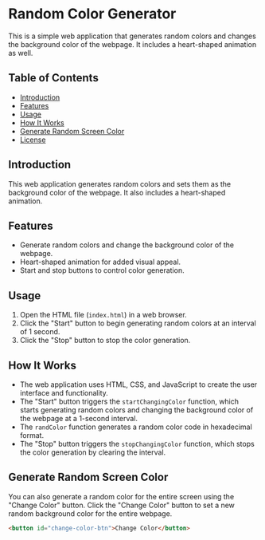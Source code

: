 # Random Color Generator

This is a simple web application that generates random colors and changes the background color of the webpage. It includes a heart-shaped animation as well.

## Table of Contents

- [Introduction](#introduction)
- [Features](#features)
- [Usage](#usage)
- [How It Works](#how-it-works)
- [Generate Random Screen Color](#generate-random-screen-color)
- [License](#license)

## Introduction

This web application generates random colors and sets them as the background color of the webpage. It also includes a heart-shaped animation.

## Features

- Generate random colors and change the background color of the webpage.
- Heart-shaped animation for added visual appeal.
- Start and stop buttons to control color generation.

## Usage

1. Open the HTML file (`index.html`) in a web browser.
2. Click the "Start" button to begin generating random colors at an interval of 1 second.
3. Click the "Stop" button to stop the color generation.

## How It Works

- The web application uses HTML, CSS, and JavaScript to create the user interface and functionality.
- The "Start" button triggers the `startChangingColor` function, which starts generating random colors and changing the background color of the webpage at a 1-second interval.
- The `randColor` function generates a random color code in hexadecimal format.
- The "Stop" button triggers the `stopChangingColor` function, which stops the color generation by clearing the interval.

## Generate Random Screen Color

You can also generate a random color for the entire screen using the "Change Color" button. Click the "Change Color" button to set a new random background color for the entire webpage.

```html
<button id="change-color-btn">Change Color</button>
